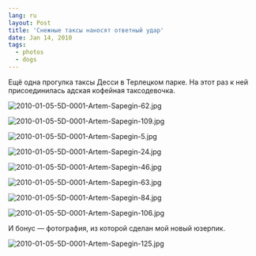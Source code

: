 ```yaml
---
lang: ru
layout: Post
title: 'Снежные таксы наносят ответный удар'
date: Jan 14, 2010
tags:
  - photos
  - dogs
---
```


Ещё одна прогулка таксы Десси в Терлецком парке. На этот раз к ней присоединилась адская кофейная таксодевочка.

![2010-01-05-5D-0001-Artem-Sapegin-62.jpg](photo://1111)

<!--more-->

![2010-01-05-5D-0001-Artem-Sapegin-109.jpg](photo://1112)

![2010-01-05-5D-0001-Artem-Sapegin-5.jpg](upload://2010-01-05-5D-0001-Artem-Sapegin-5.jpg)

![2010-01-05-5D-0001-Artem-Sapegin-24.jpg](upload://2010-01-05-5D-0001-Artem-Sapegin-24.jpg)

![2010-01-05-5D-0001-Artem-Sapegin-46.jpg](upload://2010-01-05-5D-0001-Artem-Sapegin-46.jpg)

![2010-01-05-5D-0001-Artem-Sapegin-63.jpg](upload://2010-01-05-5D-0001-Artem-Sapegin-63.jpg)

![2010-01-05-5D-0001-Artem-Sapegin-84.jpg](upload://2010-01-05-5D-0001-Artem-Sapegin-84.jpg)

![2010-01-05-5D-0001-Artem-Sapegin-106.jpg](upload://2010-01-05-5D-0001-Artem-Sapegin-106.jpg)

И бонус — фотография, из которой сделан мой новый юзерпик.

![2010-01-05-5D-0001-Artem-Sapegin-125.jpg](upload://2010-01-05-5D-0001-Artem-Sapegin-125.jpg)
